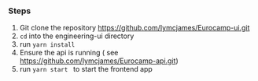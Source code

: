 ### Steps

1. Git clone the repository https://github.com/Iymcjames/Eurocamp-ui.git
2. `cd` into the engineering-ui directory
3. run `yarn install`
4. Ensure the api is running ( see https://github.com/Iymcjames/Eurocamp-api.git)
5. run `yarn start ` to start the frontend app
